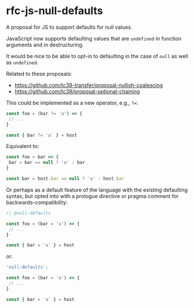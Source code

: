 # rfc-js-null-defaults
A proposal for JS to support defaults for null values.

JavaScript now supports defaulting values that are `undefined` in function arguments and in destructuring.

It would be nice to be able to opt-in to defaulting in the case of `null` as well as `undefined`.

Related to these proposals:
* https://github.com/tc39-transfer/proposal-nullish-coalescing
* https://github.com/tc39/proposal-optional-chaining

This could be implemented as a new operator, e.g., `?=`:

```js
const foo = (bar ?= 'a') => {
 // ...
}

const { bar ?= 'a' } = host
```

Equivalent to:

```js
const foo = bar => {
 bar = bar == null ? 'a' : bar
}

const bar = host.bar == null ? 'a' : host.bar
```

Or perhaps as a default feature of the language with the existing defaulting syntax, but opted into with a prologue directive or pragma comment for backwards-compatibility:

```js
// @null-defaults

const foo = (bar = 'a') => {
 // ...
}

const { bar = 'a' } = host
```

or:

```js
'null-defaults';

const foo = (bar = 'a') => {
 // ...
}

const { bar = 'a' } = host
```

